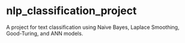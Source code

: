 # nlp_classification_project
A project for text classification using Naive Bayes, Laplace Smoothing, Good-Turing, and ANN models.
